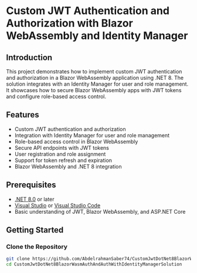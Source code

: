 # Custom JWT Authentication and Authorization with Blazor WebAssembly and Identity Manager

## Introduction

This project demonstrates how to implement custom JWT authentication and authorization in a Blazor WebAssembly application using .NET 8. The solution integrates with an Identity Manager for user and role management. It showcases how to secure Blazor WebAssembly apps with JWT tokens and configure role-based access control.

## Features

- Custom JWT authentication and authorization
- Integration with Identity Manager for user and role management
- Role-based access control in Blazor WebAssembly
- Secure API endpoints with JWT tokens
- User registration and role assignment
- Support for token refresh and expiration
- Blazor WebAssembly and .NET 8 integration

## Prerequisites

- [.NET 8.0](https://dotnet.microsoft.com/download) or later
- [Visual Studio](https://visualstudio.microsoft.com/) or [Visual Studio Code](https://code.visualstudio.com/)
- Basic understanding of JWT, Blazor WebAssembly, and ASP.NET Core

## Getting Started

### Clone the Repository

```bash
git clone https://github.com/AbdelrahmanSaber74/CustomJwtDotNet8BlazorWasmAuthAndAuthWithIdentityManagerSolution
cd CustomJwtDotNet8BlazorWasmAuthAndAuthWithIdentityManagerSolution
